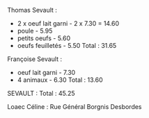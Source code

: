 Thomas Sevault : 
- 2 x oeuf lait garni - 2 x 7.30 = 14.60
- poule - 5.95
- petits oeufs - 5.60
- oeufs feuilletés - 5.50
Total : 31.65

Françoise Sevault :
- oeuf lait garni - 7.30
- 4 animaux - 6.30
Total : 13.60

SEVAULT :
Total : 45.25

Loaec Céline : Rue Général Borgnis Desbordes

